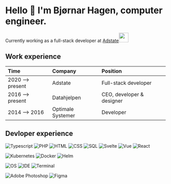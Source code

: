 # Hello 👋 I'm Bjørnar Hagen, computer engineer.

Currently working as a full-stack developer at <a href="https://www.adstate.com/">Adstate</a><img src="https://media.giphy.com/media/WUlplcMpOCEmTGBtBW/giphy.gif" width="30"> 

## Work experience

|Time|Company|Position
:--- | :--- | :---
|2020 ⟶ present|Adstate|Full-stack developer|
|2016 ⟶ present|Datahjelpen|CEO, developer & designer|
|2014 ⟶ 2016|Optimale Systemer|Developer|

## Devloper experience

![Typescript](https://img.shields.io/badge/TS-orange?logo=typescript&logoColor=white&labelColor=black)
![PHP](https://img.shields.io/badge/PHP-orange?logo=php&logoColor=white&labelColor=black)
![HTML](https://img.shields.io/badge/HTML-orange?logo=html5&logoColor=white&labelColor=black)
![CSS](https://img.shields.io/badge/CSS-orange?logo=css3&logoColor=white&labelColor=black)
![SQL](https://img.shields.io/badge/SQL-orange?logo=mysql&logoColor=white&labelColor=black)
![Svelte](https://img.shields.io/badge/Svelte-orange?logo=Svelte&logoColor=white&labelColor=black)
![Vue](https://img.shields.io/badge/Vue-orange?logo=vuedotjs&logoColor=white&labelColor=black)
![React](https://img.shields.io/badge/React-orange?logo=react&logoColor=white&labelColor=black)

![Kubernetes](https://img.shields.io/badge/k8s-orange?logo=kubernetes&logoColor=white&labelColor=black)
![Docker](https://img.shields.io/badge/Docker-orange?logo=docker&logoColor=white&labelColor=black)
![Helm](https://img.shields.io/badge/Helm-orange?logo=helm&logoColor=white&labelColor=black)

![OS](https://img.shields.io/badge/OS-MacOS-orange?logo=apple&logoColor=white&labelColor=black)
![IDE](https://img.shields.io/badge/Editor-NeoVim-orange?logo=neovim&logoColor=white&labelColor=black)
![Terminal](https://img.shields.io/badge/Terminal-urxvt-orange?logo=windowsterminal&logoColor=white&labelColor=black)

![Adobe Photoshop](https://img.shields.io/badge/Tool-Photoshop-orange?logo=adobephotoshop&logoColor=white&labelColor=black)
![Figma](https://img.shields.io/badge/Tool-Figma-orange?logo=figma&logoColor=white&labelColor=black)
